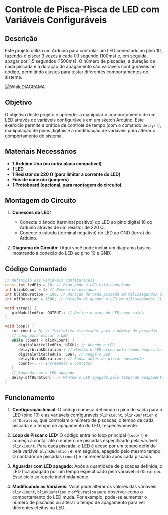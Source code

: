 # Controle de Pisca-Pisca de LED com Variáveis Configuráveis

## Descrição
Este projeto utiliza um Arduino para controlar um LED conectado ao pino 10, fazendo-o piscar 3 vezes a cada 0,1 segundo (100ms) e, em seguida, apagar por 1,5 segundos (1500ms). O número de piscadas, a duração de cada piscada e a duração do apagamento são variáveis configuráveis no código, permitindo ajustes para testar diferentes comportamentos do sistema.

  <img alt="WhileDIAGRAMA" src="https://i.pinimg.com/originals/b9/b9/48/b9b948ec034a0c5474e2d82ecf41c9b1.gif">

## Objetivo
O objetivo deste projeto é aprender a manipular o comportamento de um LED através de variáveis configuráveis em um sketch Arduino. Este exercício permite a prática de controle de tempo (com o comando `delay()`), manipulação de pinos digitais e a modificação de variáveis para alterar o comportamento do sistema.

## Materiais Necessários
- **1 Arduino Uno (ou outra placa compatível)**
- **1 LED**
- **1 Resistor de 220 Ω (para limitar a corrente do LED)**
- **Fios de conexão (jumpers)**
- **1 Protoboard (opcional, para montagem do circuito)**

## Montagem do Circuito
1. **Conexões do LED:**
   - Conecte o ânodo (terminal positivo) do LED ao pino digital 10 do Arduino através de um resistor de 220 Ω.
   - Conecte o cátodo (terminal negativo) do LED ao GND (terra) do Arduino.

2. **Diagrama do Circuito:**
   (Aqui você pode incluir um diagrama básico mostrando a conexão do LED ao pino 10 e GND)

## Código Comentado

```cpp
// Definição das variáveis configuráveis
const int ledPin = 10; // Pino onde o LED está conectado
int blinkCount = 3; // Número de piscadas
int blinkDuration = 100; // Duração de cada piscada em milissegundos (0.1 segundo)
int offDuration = 1500; // Duração de apagar o LED em milissegundos (1.5 segundos)

void setup() {
   pinMode(ledPin, OUTPUT); // Define o pino do LED como saída
}

void loop() {
   int count = 0; // Inicializa o contador para o número de piscadas
   // Loop para piscar o LED
   while (count < blinkCount) {
      digitalWrite(ledPin, HIGH); // Acende o LED
      delay(blinkDuration); // Mantém o LED aceso pelo tempo especificado
      digitalWrite(ledPin, LOW); // Apaga o LED
      delay(blinkDuration); // Pausa antes de piscar novamente
      count++; // Incrementa o contador
   }
   // Aguarda com o LED apagado
   delay(offDuration); // Mantém o LED apagado pelo tempo de apagamento especificado
}
```

## Funcionamento

1. **Configuração Inicial:**
   O código começa definindo o pino de saída para o LED (pino 10) e as variáveis configuráveis `blinkCount`, `blinkDuration` e `offDuration`, que controlam o número de piscadas, o tempo de cada piscada e o tempo de apagamento do LED, respectivamente.

2. **Loop de Piscar o LED:**
   O código entra no loop principal (`loop()`) e começa a contar até o número de piscadas especificado pela variável `blinkCount`. Para cada piscada, o LED é aceso por um tempo definido pela variável `blinkDuration` e, em seguida, apagado pelo mesmo tempo. O contador de piscadas (`count`) é incrementado após cada piscada.

3. **Aguardar com LED apagado:**
   Após a quantidade de piscadas definida, o LED fica apagado por um tempo especificado pela variável `offDuration`. Esse ciclo se repete indefinidamente.

4. **Modificando as Variáveis:**
   Você pode alterar os valores das variáveis `blinkCount`, `blinkDuration` e `offDuration` para observar como o comportamento do LED muda. Por exemplo, pode-se aumentar o número de piscadas ou alterar o tempo de apagamento para ver diferentes efeitos no LED.

